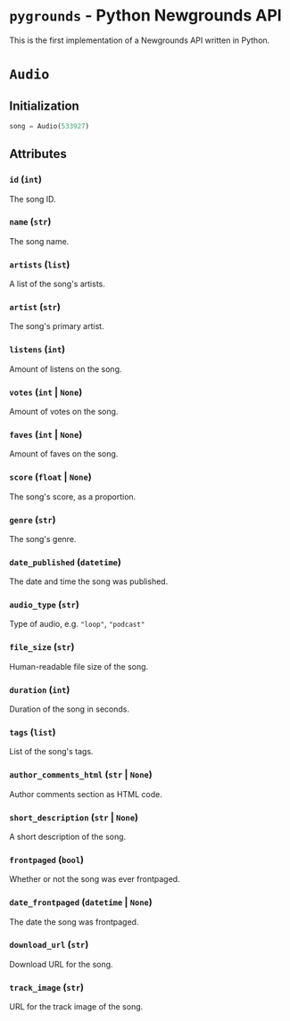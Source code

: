 # `pygrounds` - Python Newgrounds API

This is the first implementation of a Newgrounds API written in Python.

# `Audio`

## Initialization

```python
song = Audio(533927)
```

## Attributes

### `id` (`int`)

The song ID.

### `name` (`str`)

The song name.

### `artists` (`list`)

A list of the song's artists.

### `artist` (`str`)

The song's primary artist.

### `listens` (`int`)

Amount of listens on the song.

### `votes` (`int` | `None`)

Amount of votes on the song.

### `faves` (`int` | `None`)

Amount of faves on the song.

### `score` (`float` | `None`)

The song's score, as a proportion.

### `genre` (`str`)

The song's genre.

### `date_published` (`datetime`)

The date and time the song was published.

### `audio_type` (`str`)

Type of audio, e.g. `"loop"`, `"podcast"`

### `file_size` (`str`)

Human-readable file size of the song.

### `duration` (`int`)

Duration of the song in seconds.

### `tags` (`list`)

List of the song's tags.

### `author_comments_html` (`str` | `None`)

Author comments section as HTML code.

### `short_description` (`str` | `None`)

A short description of the song.

### `frontpaged` (`bool`)

Whether or not the song was ever frontpaged.

### `date_frontpaged` (`datetime` | `None`)

The date the song was frontpaged.

### `download_url` (`str`)

Download URL for the song.

### `track_image` (`str`)

URL for the track image of the song.